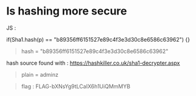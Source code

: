 # Is hashing more secure


JS :

if(Sha1.hash(p) == "b89356ff6151527e89c4f3e3d30c8e6586c63962") {}

> hash = "b89356ff6151527e89c4f3e3d30c8e6586c63962"

hash source found with : https://hashkiller.co.uk/sha1-decrypter.aspx

> plain = adminz

> flag : FLAG-bXNsYg9tLCaIX6h1UiQMmMYB
